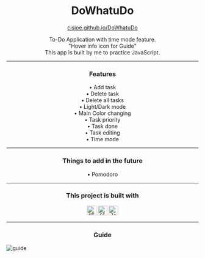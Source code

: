 <h1 align="center">
  DoWhatuDo
</h1>

<p align="center" >
  <a href="https://yusufgamall.github.io/DoWhatuDo">cisjoe.github.io/DoWhatuDo</a>
</p>

<p align="center" >
  To-Do Application with time mode feature.
  <br>
  "Hover info icon for Guide"
  <br>
  This app is built by me to practice JavaScript.
</p>

---

<h3 align="center">Features</h3>
<p align="center" >
  • Add task
  <br>
  • Delete task
  <br>
  • Delete all tasks
  <br>
  • Light/Dark mode
  <br>
  • Main Color changing
  <br>
  • Task priority
  <br>
  • Task done
  <br>
  • Task editing
  <br>
  • Time mode
</p>
  
---

<h3 align="center">Things to add in the future</h3>
<p align="center" >
  • Pomodoro
</p>

---
 
<div align="center">
  <h3>This project is built with</h3>
    <code><img title="HTML" height="25" src="https://cdn.jsdelivr.net/gh/devicons/devicon/icons/html5/html5-original.svg" /></code>
    <code><img title="CSS" height="25" src="https://cdn.jsdelivr.net/gh/devicons/devicon/icons/css3/css3-original.svg" /></code>
    <code><img title="JavaScript" height="25" src="https://cdn.jsdelivr.net/gh/devicons/devicon/icons/javascript/javascript-original.svg" /></code>
</div>

---

<h3 align="center">Guide</h3>

![guide](https://github.com/yusufgamall/DoWhatuDo/assets/105171436/52331d43-8d2e-40a6-897e-f75368becc07)
